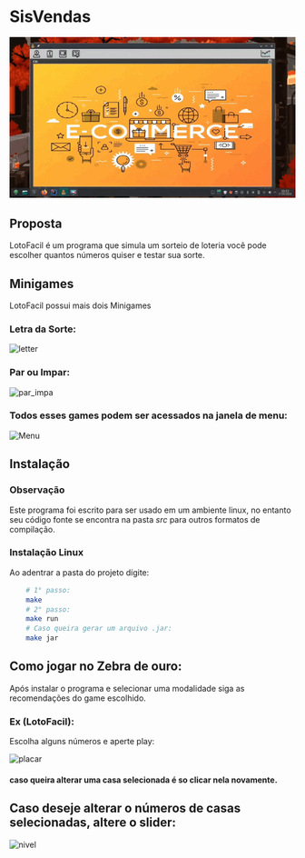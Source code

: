 # SisVendas

<div align='center'>

![program](img/sis.gif)

</div>

## Proposta

LotoFacil é um programa que simula um sorteio de loteria
você pode escolher quantos números quiser e testar sua sorte.

## Minigames
LotoFacil possui mais dois Minigames
### Letra da Sorte:

![letter](rec/images/game_letter.jpg)

### Par ou Impar:

![par_impa](rec/images/game_prir.jpg)

### Todos esses games podem ser acessados na janela de menu:

![Menu](rec/images/menu_main.jpg)

## Instalação

### Observação
Este programa foi escrito para ser usado em um ambiente linux, no entanto seu código fonte
se encontra na pasta *src* para outros formatos de compilação.


### Instalação Linux

Ao adentrar a pasta do projeto dígite:

``` bash
    # 1° passo:
    make
    # 2° passo:
    make run
    # Caso queira gerar um arquivo .jar:
    make jar
```

## Como jogar no Zebra de ouro:
Após instalar o programa e selecionar uma modalidade siga as recomendações do game
escolhido.

### Ex (LotoFacil):
Escolha alguns números e aperte play:

![placar](rec/images/placar.jpg)

#### caso queira alterar uma casa selecionada é so clicar nela novamente.

## Caso deseje alterar o números de casas selecionadas, altere o slider:

![nivel](rec/images/nivel.jpg)
